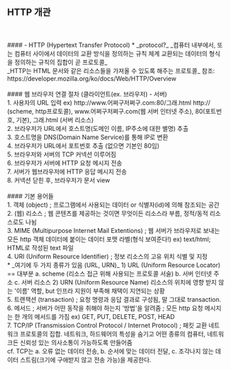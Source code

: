 ## HTTP 개관
<br>
<br>
#### - HTTP (Hypertext Transfer Protocol)
* _protocol?_
_컴퓨터 내부에서, 또는 컴퓨터 사이에서 데이터의 교환 방식을 정의하는 규칙 체계
교환되는 데이터의 형식을 정의하는 규칙의 집합이 곧 프로토콜_
<br>
_HTTP는 HTML 문서와 같은 리소스들을 가져올 수 있도록 해주는 프로토콜_
참조: https://developer.mozilla.org/ko/docs/Web/HTTP/Overview
<br>
<br>
#### 웹 브라우저 연결 절차 (클라이언트(ex. 브라우저) - 서버)
<br>
1. 사용자의 URL 입력
ex) http://www.어쩌구저쩌구.com:80/그래.html
http:// (scheme, http프로토콜), www.어쩌구저쩌구.com(웹 서버 인터넷 주소), 80(포트번호, 기본), 그래.html (서버 리소스)
<br>
2. 브라우저가 URL에서 호스트명(도메인 이름, IP주소에 대한 별명) 추출
<br>
3. 호스트명을 DNS(Domain Name Service)를 통해 IP로 변환
<br>
4. 브라우저가 URL에서 포트번호 추출 (없으면 기본인 80임)
<br>
5. 브라우저와 서버의 TCP 커넥션 이루어짐
<br>
6. 브라우저가 서버에 HTTP 요청 메시지 전송
<br>
7. 서버가 웹브라우저에 HTTP 응답 메시지 전송
<br>
8. 커넥션 닫힌 후, 브라우저가 문서 view
<br>
<br>
#### 기본 용어들
<br>
1. 객체 (object)
; 프로그램에서 사용되는 데이터 or 식별자(id)에 의해 참조되는 공간
<br>
2. (웹) 리소스
; 웹 콘텐츠를 제공하는 것이면 무엇이든 리소스라 부름, 정적/동적 리소스로도 나뉨
<br>
3. MIME (Multipurpose Internet Mail Extentions)
; 웹 서버가 브라우저로 보내는 모든 http 객체 데이터에 붙이는 데이터 포맷 라벨(형식 보여준다!)
ex) text/html; HTML로 작성된 text 파일
<br>
4. URI (Uniform Resource Identifier)
;  정보 리소스의 고유 위치 식별 및 지정
<br>
* _여기에 두 가지 종류가 있음 (URL, URN)_
 1) URL (Uniform Resource Locator) == 대부분
  a. scheme (리소스 접근 위해 사용되는 프로토콜 서술)
  b. 서버 인터넷 주소
  c. 서버 리소스
 2) URN (Uniform Resource Name)
  리소스의 위치에 영향 받지 않는 '이름' 역할, but 인프라 지원이 부족해 채택이 지연되는 상황
<br>
5. 트랜잭션 (transaction)
; 요청 명령과 응답 결과로 구성됨, 말 그대로 transaction.
<br>
6. 메서드
; 서버가 어떤 동작을 취해야 하는지 '방법'을 알려줌
; 모든 http 요청 메시지는 한 개의 메서드를 가짐
ex) GET, PUT, DELETE, POST, HEAD
<br>
7. TCP/IP (Transmission Control Protocol / Internet Protocol)
; 패킷 교환 네트워크 프로토콜의 집합. 네트워크, 하드웨어의 특성을 숨기고 어떤 종류의 컴퓨터, 네트워크든 신뢰성 있는 의사소통이 가능하도록 만들어줌
<br>
cf. TCP는 a. 오류 없는 데이터 전송, b. 순서에 맞는 데이터 전달, c. 조각나지 않는 데이터 스트림(크기에 구애받지 않고 전송 가능)을 제공한다.